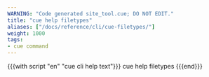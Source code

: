 ```yaml
---
WARNING: "Code generated site_tool.cue; DO NOT EDIT."
title: "cue help filetypes"
aliases: ["/docs/reference/cli/cue-filetypes/"]
weight: 1000
tags:
- cue command
---
```


{{{with script "en" "cue cli help text"}}}
cue help filetypes
{{{end}}}
